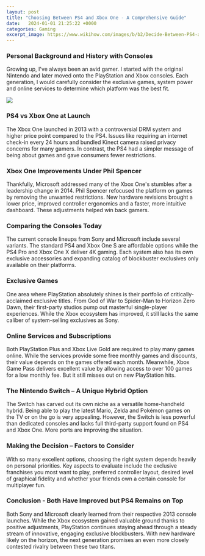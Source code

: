 ```yaml
---
layout: post
title: "Choosing Between PS4 and Xbox One - A Comprehensive Guide"
date:   2024-01-01 21:25:22 +0000
categories: Gaming
excerpt_image: https://www.wikihow.com/images/b/b2/Decide-Between-PS4-and-Xbox-One-Step-10.jpg
---
```


### Personal Background and History with Consoles
Growing up, I've always been an avid gamer. I started with the original Nintendo and later moved onto the PlayStation and Xbox consoles. Each generation, I would carefully consider the exclusive games, system power and online services to determine which platform was the best fit. 

![](https://www.wikihow.com/images/b/b2/Decide-Between-PS4-and-Xbox-One-Step-10.jpg)
### PS4 vs Xbox One at Launch   
The Xbox One launched in 2013 with a controversial DRM system and higher price point compared to the PS4. Issues like requiring an internet check-in every 24 hours and bundled Kinect camera raised privacy concerns for many gamers. In contrast, the PS4 had a simpler message of being about games and gave consumers fewer restrictions.
### Xbox One Improvements Under Phil Spencer
Thankfully, Microsoft addressed many of the Xbox One's stumbles after a leadership change in 2014. Phil Spencer refocused the platform on games by removing the unwanted restrictions. New hardware revisions brought a lower price, improved controller ergonomics and a faster, more intuitive dashboard. These adjustments helped win back gamers.
### Comparing the Consoles Today
The current console lineups from Sony and Microsoft include several variants. The standard PS4 and Xbox One S are affordable options while the PS4 Pro and Xbox One X deliver 4K gaming. Each system also has its own exclusive accessories and expanding catalog of blockbuster exclusives only available on their platforms.
### Exclusive Games  
One area where PlayStation absolutely shines is their portfolio of critically-acclaimed exclusive titles. From God of War to Spider-Man to Horizon Zero Dawn, their first-party studios pump out masterful single-player experiences. While the Xbox ecosystem has improved, it still lacks the same caliber of system-selling exclusives as Sony. 
### Online Services and Subscriptions
Both PlayStation Plus and Xbox Live Gold are required to play many games online. While the services provide some free monthly games and discounts, their value depends on the games offered each month. Meanwhile, Xbox Game Pass delivers excellent value by allowing access to over 100 games for a low monthly fee. But it still misses out on new PlayStation hits.
### The Nintendo Switch – A Unique Hybrid Option
The Switch has carved out its own niche as a versatile home-handheld hybrid. Being able to play the latest Mario, Zelda and Pokémon games on the TV or on the go is very appealing. However, the Switch is less powerful than dedicated consoles and lacks full third-party support found on PS4 and Xbox One. More ports are improving the situation.
### Making the Decision – Factors to Consider  
With so many excellent options, choosing the right system depends heavily on personal priorities. Key aspects to evaluate include the exclusive franchises you most want to play, preferred controller layout, desired level of graphical fidelity and whether your friends own a certain console for multiplayer fun.
### Conclusion - Both Have Improved but PS4 Remains on Top
Both Sony and Microsoft clearly learned from their respective 2013 console launches. While the Xbox ecosystem gained valuable ground thanks to positive adjustments, PlayStation continues staying ahead through a steady stream of innovative, engaging exclusive blockbusters. With new hardware likely on the horizon, the next generation promises an even more closely contested rivalry between these two titans.
